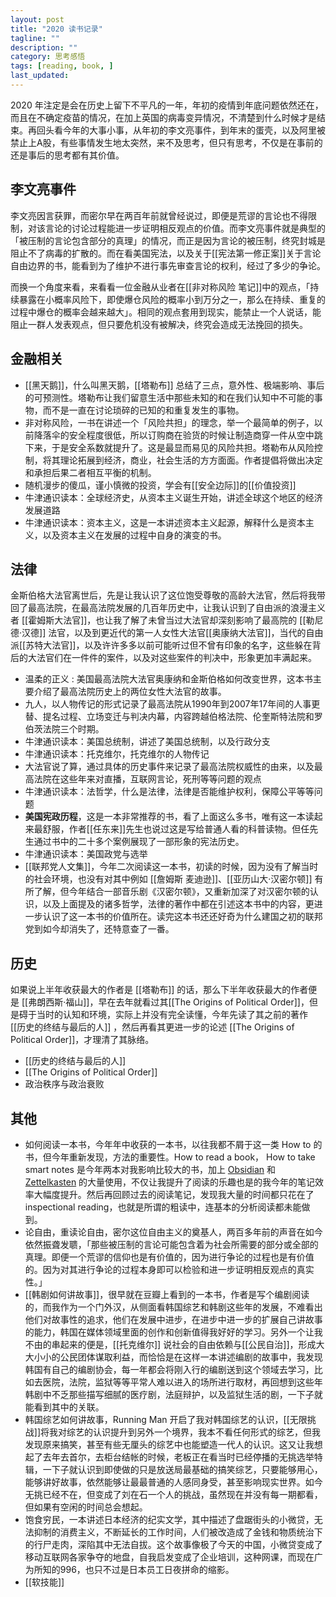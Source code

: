 ```yaml
---
layout: post
title: "2020 读书记录"
tagline: ""
description: ""
category: 思考感悟
tags: [reading, book, ]
last_updated: 
---
```



2020 年注定是会在历史上留下不平凡的一年，年初的疫情到年底问题依然还在，而且在不确定疫苗的情况，在加上英国的病毒变异情况，不清楚到什么时候才是结束。再回头看今年的大事小事，从年初的李文亮事件，到年末的蛋壳，以及阿里被禁止上A股，有些事情发生地太突然，来不及思考，但只有思考，不仅是在事前的还是事后的思考都有其价值。


## 李文亮事件
李文亮因言获罪，而密尔早在两百年前就曾经说过，即便是荒谬的言论也不得限制，对该言论的讨论过程能进一步证明相反观点的价值。而李文亮事件就是典型的「被压制的言论包含部分的真理」的情况，而正是因为言论的被压制，终究封城是阻止不了病毒的扩散的。而在看美国宪法，以及关于[[宪法第一修正案]]关于言论自由边界的书，能看到为了维护不进行事先审查言论的权利，经过了多少的争论。

而换一个角度来看，来看看一位金融从业者在[[非对称风险 笔记]]中的观点，「持续暴露在小概率风险下，即使爆仓风险的概率小到万分之一，那么在持续、重复的过程中爆仓的概率会越来越大」。相同的观点套用到现实，能禁止一个人说话，能阻止一群人发表观点，但只要危机没有被解决，终究会造成无法挽回的损失。


## 金融相关

- [[黑天鹅]]，什么叫黑天鹅，[[塔勒布]] 总结了三点，意外性、极端影响、事后的可预测性。塔勒布让我们留意生活中那些未知的和在我们认知中不可能的事物，而不是一直在讨论琐碎的已知的和重复发生的事物。
- 非对称风险，一书在讲述一个「风险共担」的理念，举一个最简单的例子，以前降落伞的安全程度很低，所以订购商在验货的时候让制造商穿一件从空中跳下来，于是安全系数就提升了。这是最显而易见的风险共担。塔勒布从风险控制，将其理论拓展到经济，商业，社会生活的方方面面。作者提倡将做出决定和承担后果二者相互平衡的机制。
- 随机漫步的傻瓜，谨小慎微的投资，学会有[[安全边际]]的[[价值投资]]
- 牛津通识读本：全球经济史，从资本主义诞生开始，讲述全球这个地区的经济发展道路
- 牛津通识读本：资本主义，这是一本讲述资本主义起源，解释什么是资本主义，以及资本主义在发展的过程中自身的演变的书。


## 法律
金斯伯格大法官离世后，先是让我认识了这位饱受尊敬的高龄大法官，然后将我带回了最高法院，在最高法院发展的几百年历史中，让我认识到了自由派的浪漫主义者 [[霍姆斯大法官]]，也让我了解了未曾当过大法官却深刻影响了最高院的 [[勒尼德·汉德]] 法官，以及到更近代的第一人女性大法官[[奥康纳大法官]]，当代的自由派[[苏特大法官]]，以及许许多多以前可能听过但不曾有印象的名字，这些躲在背后的大法官们在一件件的案件，以及对这些案件的判决中，形象更加丰满起来。

- 温柔的正义 : 美国最高法院大法官奥康纳和金斯伯格如何改变世界，这本书主要介绍了最高法院历史上的两位女性大法官的故事。
- 九人，以人物传记的形式记录了最高法院从1990年到2007年17年间的人事更替、提名过程、立场变迁与判决内幕，内容跨越伯格法院、伦奎斯特法院和罗伯茨法院三个时期。
- 牛津通识读本：美国总统制，讲述了美国总统制，以及行政分支
- 牛津通识读本：托克维尔，托克维尔的人物传记
- 大法官说了算，通过具体的历史事件来记录了最高法院权威性的由来，以及最高法院在这些年来对直播，互联网言论，死刑等等问题的观点
- 牛津通识读本：法哲学，什么是法律，法律是否能维护权利，保障公平等等问题
- **美国宪政历程**，这是一本非常推荐的书，看了上面这么多书，唯有这一本读起来最舒服，作者[[任东来]]先生也说过这是写给普通人看的科普读物。但任先生通过书中的二十多个案例展现了一部形象的宪法历史。
- 牛津通识读本：美国政党与选举
- [[联邦党人文集]]，今年二次阅读这一本书，初读的时候，因为没有了解当时的社会环境，也没有对其中例如 [[詹姆斯 麦迪逊]]、[[亚历山大·汉密尔顿]] 有所了解，但今年结合一部音乐剧《汉密尔顿》，又重新加深了对汉密尔顿的认识，以及上面提及的诸多哲学，法律的著作中都在引述这本书中的内容，更进一步认识了这一本书的价值所在。读完这本书还还好奇为什么建国之初的联邦党到如今却消失了，还特意查了一番。

## 历史
如果说上半年收获最大的作者是 [[塔勒布]] 的话，那么下半年收获最大的作者便是 [[弗朗西斯·福山]]，早在去年就看过其[[The Origins of Political Order]]，但是碍于当时的认知和环境，实际上并没有完全读懂，今年先读了其之前的著作 [[历史的终结与最后的人]] ，然后再看其更进一步的论述 [[The Origins of Political Order]]，才理清了其脉络。

- [[历史的终结与最后的人]]
- [[The Origins of Political Order]]
- 政治秩序与政治衰败


## 其他

- 如何阅读一本书，今年年中收获的一本书，以往我都不屑于这一类 How to 的书，但今年重新发现，方法的重要性。How to read a book， How to take smart notes 是今年两本对我影响比较大的书，加上 [Obsidian](/post/2020/05/obsidian-note-taking.html) 和 [Zettelkasten](/post/2020/02/zettelkasten-note-taking-method.html) 的大量使用，不仅让我提升了阅读的乐趣也是的我今年的笔记效率大幅度提升。然后再回顾过去的阅读笔记，发现我大量的时间都只花在了 inspectional reading，也就是所谓的粗读中，连基本的分析阅读都未能做到。
- 论自由，重读论自由，密尔这位自由主义的奠基人，两百多年前的声音在如今依然振聋发聩，「那些被压制的言论可能包含着为社会所需要的部分或全部的真理。即便一个荒谬的信仰也是有价值的，因为进行争论的过程也是有价值的。因为对其进行争论的过程本身即可以检验和进一步证明相反观点的真实性。」
- [[韩剧如何讲故事]]，很早就在豆瓣上看到的一本书，作者是写个编剧阅读的，而我作为一个门外汉，从侧面看韩国综艺和韩剧这些年的发展，不难看出他们对故事性的追求，他们在发展中进步，在进步中进一步的扩展自己讲故事的能力，韩国在媒体领域里面的创作和创新值得我好好的学习。另外一个让我不由的串起来的便是，[[托克维尔]] 说社会的自由依赖与[[公民自治]]，形成大大小小的公民团体谋取利益，而恰恰是在这样一本讲述编剧的故事中，我发现韩国有自己的编剧协会，每一年都会将刚入行的编剧送到这个领域去学习，比如去医院，法院，监狱等等平常人难以进入的场所进行取材，再回想到这些年韩剧中不乏那些描写细腻的医疗剧，法庭辩护，以及监狱生活的剧，一下子就能看到其中的关联。
- 韩国综艺如何讲故事，Running Man 开启了我对韩国综艺的认识，[[无限挑战]]将我对综艺的认识提升到另外一个境界，我本不看任何形式的综艺，但我发现原来搞笑，甚至有些无厘头的综艺中也能塑造一代人的认识。这又让我想起了去年去首尔，去柜台结帐的时候，老板正在看当时已经停播的无挑选举特辑，一下子就认识到即使做的只是放送局最基础的搞笑综艺，只要能够用心，能够讲好故事，依然能够让最最普通的人感同身受，甚至影响现实世界。如今无挑已经不在，但变成了刘在石一个人的挑战，虽然现在并没有每一期都看，但如果有空闲的时间总会想起。
- 饱食穷民，一本讲述日本经济的纪实文学，其中描述了盘踞街头的小微贷，无法抑制的消费主义，不断延长的工作时间，人们被改造成了金钱和物质统治下的行尸走肉，深陷其中无法自拔。这个故事像极了今天的中国，小微贷变成了移动互联网各家争夺的地盘，自我启发变成了企业培训，这种网课，而现在广为所知的996，也只不过是日本员工日夜拼命的缩影。
- [[软技能]]
